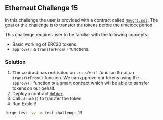 ## Ethernaut Challenge 15

In this challenge the user is provided with a contract called [`Naught.sol`](./Naught.sol). The goal of this challenge is to transfer the tokens before the timelock period.

This challenge requires user to be familiar with the following concepts.

- Basic working of ERC20 tokens.
- `approve()` & `transferFrom()` functions.

### Solution

1. The contract has restriction on `transfer()` function & not on `transferFrom()` function. We can approve our tokens using the `approve()` function to a smart contract which will be able to transfer tokens on our behalf.
2. Deploy a contract [`Holder`](./Naught.sol).
3. Call `attack()` to transfer the token.
4. Run Exploit!

```sh
forge test -vv -m test_challenge_15
```
